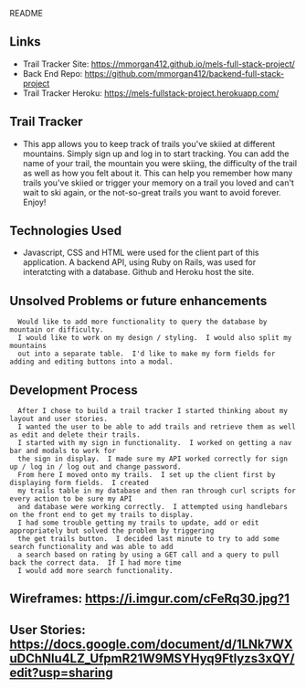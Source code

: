 README

## Links

- Trail Tracker Site: https://mmorgan412.github.io/mels-full-stack-project/
- Back End Repo: https://github.com/mmorgan412/backend-full-stack-project
- Trail Tracker Heroku: https://mels-fullstack-project.herokuapp.com/

## Trail Tracker

- This app allows you to keep track of trails you've skiied at different mountains.
    Simply sign up and log in to start tracking.  You can add the name of your trail,
    the mountain you were skiing, the difficulty of the trail as well as how you felt about it.
    This can help you remember how many trails you've skiied or trigger your memory on
    a trail you loved and can't wait to ski again, or the not-so-great trails you want to
    avoid forever.  Enjoy!

## Technologies Used

  - Javascript, CSS and HTML were used for the client part of this application.
    A backend API, using Ruby on Rails, was used for interatcting with a database.
    Github and Heroku host the site.


## Unsolved Problems or future enhancements

      Would like to add more functionality to query the database by mountain or difficulty.
      I would like to work on my design / styling.  I would also split my mountains
      out into a separate table.  I'd like to make my form fields for adding and editing buttons into a modal.

  ## Development Process

      After I chose to build a trail tracker I started thinking about my layout and user stories.
      I wanted the user to be able to add trails and retrieve them as well as edit and delete their trails.
      I started with my sign in functionality.  I worked on getting a nav bar and modals to work for
      the sign in display.  I made sure my API worked correctly for sign up / log in / log out and change password.
      From here I moved onto my trails.  I set up the client first by displaying form fields.  I created
      my trails table in my database and then ran through curl scripts for every action to be sure my API
      and database were working correctly.  I attempted using handlebars on the front end to get my trails to display.
      I had some trouble getting my trails to update, add or edit appropriately but solved the problem by triggering
      the get trails button.  I decided last minute to try to add some search functionality and was able to add
      a search based on rating by using a GET call and a query to pull back the correct data.  If I had more time
      I would add more search functionality.



 ## Wireframes: https://i.imgur.com/cFeRq30.jpg?1
## User Stories: https://docs.google.com/document/d/1LNk7WXuDChNlu4LZ_UfpmR21W9MSYHyq9Ftlyzs3xQY/edit?usp=sharing
